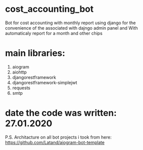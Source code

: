 # cost_accounting_bot

Bot for cost accounting with monthly report using django for the convenience of the associated with dajngo admin panel 
and  With automaticaly report for a month and other chips

# main libraries:
1) aiogram
2) aiohttp
3) djangorestframework
4) djangorestframework-simplejwt
5) requests
6) smtp


# date the code was written: 27.01.2020


P.S. Architacture on all bot projects i took from here: https://github.com/Latand/aiogram-bot-template    

